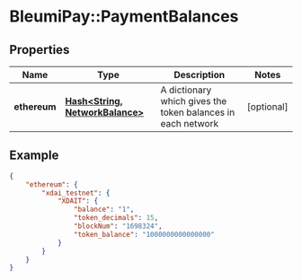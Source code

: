# BleumiPay::PaymentBalances

## Properties

Name | Type | Description | Notes
------------ | ------------- | ------------- | -------------
**ethereum** | [**Hash&lt;String, NetworkBalance&gt;**](NetworkBalance.md) | A dictionary which gives the token balances in each network | [optional] 

## Example

```json
{
    "ethereum": {
        "xdai_testnet": {
            "XDAIT": {
                "balance": "1",
                "token_decimals": 15,
                "blockNum": "1698324",
                "token_balance": "1000000000000000"
            }
        }
    }
}
```